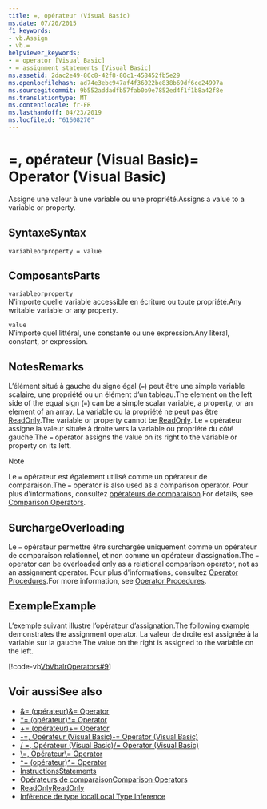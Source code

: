 ```yaml
---
title: =, opérateur (Visual Basic)
ms.date: 07/20/2015
f1_keywords:
- vb.Assign
- vb.=
helpviewer_keywords:
- = operator [Visual Basic]
- = assignment statements [Visual Basic]
ms.assetid: 2dac2e49-86c8-42f8-80c1-458452fb5e29
ms.openlocfilehash: ad74e3ebc947af4f36022be838b69df6ce24997a
ms.sourcegitcommit: 9b552addadfb57fab0b9e7852ed4f1f1b8a42f8e
ms.translationtype: MT
ms.contentlocale: fr-FR
ms.lasthandoff: 04/23/2019
ms.locfileid: "61608270"
---
```

# <a name="-operator-visual-basic"></a><span data-ttu-id="a6cab-102">=, opérateur (Visual Basic)</span><span class="sxs-lookup"><span data-stu-id="a6cab-102">= Operator (Visual Basic)</span></span>
<span data-ttu-id="a6cab-103">Assigne une valeur à une variable ou une propriété.</span><span class="sxs-lookup"><span data-stu-id="a6cab-103">Assigns a value to a variable or property.</span></span>  
  
## <a name="syntax"></a><span data-ttu-id="a6cab-104">Syntaxe</span><span class="sxs-lookup"><span data-stu-id="a6cab-104">Syntax</span></span>  
  
```  
variableorproperty = value  
```  
  
## <a name="parts"></a><span data-ttu-id="a6cab-105">Composants</span><span class="sxs-lookup"><span data-stu-id="a6cab-105">Parts</span></span>  
 `variableorproperty`  
 <span data-ttu-id="a6cab-106">N’importe quelle variable accessible en écriture ou toute propriété.</span><span class="sxs-lookup"><span data-stu-id="a6cab-106">Any writable variable or any property.</span></span>  
  
 `value`  
 <span data-ttu-id="a6cab-107">N’importe quel littéral, une constante ou une expression.</span><span class="sxs-lookup"><span data-stu-id="a6cab-107">Any literal, constant, or expression.</span></span>  
  
## <a name="remarks"></a><span data-ttu-id="a6cab-108">Notes</span><span class="sxs-lookup"><span data-stu-id="a6cab-108">Remarks</span></span>  
 <span data-ttu-id="a6cab-109">L’élément situé à gauche du signe égal (`=`) peut être une simple variable scalaire, une propriété ou un élément d’un tableau.</span><span class="sxs-lookup"><span data-stu-id="a6cab-109">The element on the left side of the equal sign (`=`) can be a simple scalar variable, a property, or an element of an array.</span></span> <span data-ttu-id="a6cab-110">La variable ou la propriété ne peut pas être [ReadOnly](../../../visual-basic/language-reference/modifiers/readonly.md).</span><span class="sxs-lookup"><span data-stu-id="a6cab-110">The variable or property cannot be [ReadOnly](../../../visual-basic/language-reference/modifiers/readonly.md).</span></span> <span data-ttu-id="a6cab-111">Le `=` opérateur assigne la valeur située à droite vers la variable ou propriété du côté gauche.</span><span class="sxs-lookup"><span data-stu-id="a6cab-111">The `=` operator assigns the value on its right to the variable or property on its left.</span></span>  
  
> [!NOTE]
>  <span data-ttu-id="a6cab-112">Le `=` opérateur est également utilisé comme un opérateur de comparaison.</span><span class="sxs-lookup"><span data-stu-id="a6cab-112">The `=` operator is also used as a comparison operator.</span></span> <span data-ttu-id="a6cab-113">Pour plus d’informations, consultez [opérateurs de comparaison](../../../visual-basic/language-reference/operators/comparison-operators.md).</span><span class="sxs-lookup"><span data-stu-id="a6cab-113">For details, see [Comparison Operators](../../../visual-basic/language-reference/operators/comparison-operators.md).</span></span>  
  
## <a name="overloading"></a><span data-ttu-id="a6cab-114">Surcharge</span><span class="sxs-lookup"><span data-stu-id="a6cab-114">Overloading</span></span>  
 <span data-ttu-id="a6cab-115">Le `=` opérateur permettre être surchargée uniquement comme un opérateur de comparaison relationnel, et non comme un opérateur d’assignation.</span><span class="sxs-lookup"><span data-stu-id="a6cab-115">The `=` operator can be overloaded only as a relational comparison operator, not as an assignment operator.</span></span> <span data-ttu-id="a6cab-116">Pour plus d'informations, consultez [Operator Procedures](../../../visual-basic/programming-guide/language-features/procedures/operator-procedures.md).</span><span class="sxs-lookup"><span data-stu-id="a6cab-116">For more information, see [Operator Procedures](../../../visual-basic/programming-guide/language-features/procedures/operator-procedures.md).</span></span>  
  
## <a name="example"></a><span data-ttu-id="a6cab-117">Exemple</span><span class="sxs-lookup"><span data-stu-id="a6cab-117">Example</span></span>  
 <span data-ttu-id="a6cab-118">L’exemple suivant illustre l’opérateur d’assignation.</span><span class="sxs-lookup"><span data-stu-id="a6cab-118">The following example demonstrates the assignment operator.</span></span> <span data-ttu-id="a6cab-119">La valeur de droite est assignée à la variable sur la gauche.</span><span class="sxs-lookup"><span data-stu-id="a6cab-119">The value on the right is assigned to the variable on the left.</span></span>  
  
 [!code-vb[VbVbalrOperators#9](~/samples/snippets/visualbasic/VS_Snippets_VBCSharp/VbVbalrOperators/VB/Class1.vb#9)]  
  
## <a name="see-also"></a><span data-ttu-id="a6cab-120">Voir aussi</span><span class="sxs-lookup"><span data-stu-id="a6cab-120">See also</span></span>

- [<span data-ttu-id="a6cab-121">&= (opérateur)</span><span class="sxs-lookup"><span data-stu-id="a6cab-121">&= Operator</span></span>](../../../visual-basic/language-reference/operators/and-assignment-operator.md)
- [<span data-ttu-id="a6cab-122">\*= (opérateur)</span><span class="sxs-lookup"><span data-stu-id="a6cab-122">\*= Operator</span></span>](../../../visual-basic/language-reference/operators/multiplication-assignment-operator.md)
- [<span data-ttu-id="a6cab-123">+= (opérateur)</span><span class="sxs-lookup"><span data-stu-id="a6cab-123">+= Operator</span></span>](../../../visual-basic/language-reference/operators/addition-assignment-operator.md)
- [<span data-ttu-id="a6cab-124">-=, Opérateur (Visual Basic)</span><span class="sxs-lookup"><span data-stu-id="a6cab-124">-= Operator (Visual Basic)</span></span>](../../../visual-basic/language-reference/operators/subtraction-assignment-operator.md)
- [<span data-ttu-id="a6cab-125">/ =, Opérateur (Visual Basic)</span><span class="sxs-lookup"><span data-stu-id="a6cab-125">/= Operator (Visual Basic)</span></span>](../../../visual-basic/language-reference/operators/floating-point-division-assignment-operator.md)
- [<span data-ttu-id="a6cab-126">\\=, Opérateur</span><span class="sxs-lookup"><span data-stu-id="a6cab-126">\\= Operator</span></span>](../../../visual-basic/language-reference/operators/integer-division-assignment-operator.md)
- [<span data-ttu-id="a6cab-127">^= (opérateur)</span><span class="sxs-lookup"><span data-stu-id="a6cab-127">^= Operator</span></span>](../../../visual-basic/language-reference/operators/exponentiation-assignment-operator.md)
- [<span data-ttu-id="a6cab-128">Instructions</span><span class="sxs-lookup"><span data-stu-id="a6cab-128">Statements</span></span>](../../../visual-basic/programming-guide/language-features/statements.md)
- [<span data-ttu-id="a6cab-129">Opérateurs de comparaison</span><span class="sxs-lookup"><span data-stu-id="a6cab-129">Comparison Operators</span></span>](../../../visual-basic/language-reference/operators/comparison-operators.md)
- [<span data-ttu-id="a6cab-130">ReadOnly</span><span class="sxs-lookup"><span data-stu-id="a6cab-130">ReadOnly</span></span>](../../../visual-basic/language-reference/modifiers/readonly.md)
- [<span data-ttu-id="a6cab-131">Inférence de type local</span><span class="sxs-lookup"><span data-stu-id="a6cab-131">Local Type Inference</span></span>](../../../visual-basic/programming-guide/language-features/variables/local-type-inference.md)

